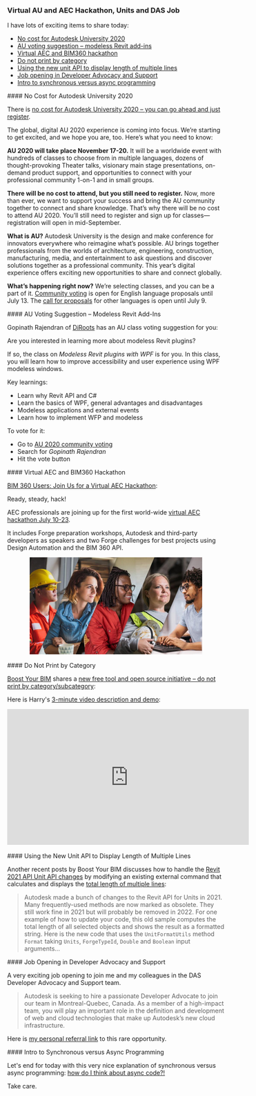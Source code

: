 <head>
<meta http-equiv="Content-Type" content="text/html; charset=utf-8">
<link rel="stylesheet" type="text/css" href="bc.css">
<script src="https://cdn.rawgit.com/google/code-prettify/master/loader/run_prettify.js" type="text/javascript"></script>
</head>

<!---

- [BIM 360 Users: Join Us for a Virtual AEC Hackathon](https://constructionblog.autodesk.com/aec-hackathon)

- job opening
  https://autodesk.wd1.myworkdayjobs.com/Ext/job/Montreal-QC-CAN/Developer-Tech-Consultant---Construction-API_20WD41507-1, Anne-Emmanuelle Coudiere

- ‪No cost for Autodesk University 2020 - just register. ‬
  https://www.autodesk.com/autodesk-university/blog/Announcing-AU-2020-Dates-and-Pricing-2020

- Gopinath Rajendran of [DiRoots](https://diroots.com) has a voting suggestion for you:

- very nice explanation of synchronous versus async programming:
  [How Do I Think About Async Code?!](https://devblogs.microsoft.com/visualstudio/how-do-i-think-about-async-code/)

twitter:

No cost for Autodesk University 2020, voting suggestion for modeless add-ins, AEC and BIM360 hackathon and job opening in my team with the #RevitAPI @AutodeskForge @AutodeskRevit #bim #DynamoBim #ForgeDevCon https://bit.ly/auaecbim360hackathon

Lots of exciting items to share
&ndash; No cost for Autodesk University 2020
&ndash; AU voting suggestion &ndash; Modeless Revit add-ins
&ndash; Virtual AEC and BIM360 hackathon
&ndash; Do not print by category
&ndash; Using the new unit API to display length of multiple lines
&ndash; Job opening in Developer Advocacy and Support
&ndash; Intro to synchronous versus async programming...

linkedin:


#bim #DynamoBim #ForgeDevCon #Revit #API #IFC #SDK #AI #VisualStudio #Autodesk #AEC #adsk

the [Revit API discussion forum](http://forums.autodesk.com/t5/revit-api-forum/bd-p/160) thread

<center>
<img src="img/" alt="" title="" width="600"/>
<p style="font-size: 80%; font-style:italic"></p>
</center>

-->

### Virtual AU and AEC Hackathon, Units and DAS Job

I have lots of exciting items to share today:

- [No cost for Autodesk University 2020](#2)
- [AU voting suggestion &ndash; modeless Revit add-ins](#3)
- [Virtual AEC and BIM360 hackathon](#4)
- [Do not print by category](#5)
- [Using the new unit API to display length of multiple lines](#6)
- [Job opening in Developer Advocacy and Support](#7)
- [Intro to synchronous versus async programming](#8)


####<a name="2"></a> No Cost for Autodesk University 2020

There is [no cost for Autodesk University 2020 &ndash; you can go ahead and just register](https://www.autodesk.com/autodesk-university/blog/Announcing-AU-2020-Dates-and-Pricing-2020).

The global, digital AU 2020 experience is coming into focus.
We’re starting to get excited, and we hope you are, too.
Here’s what you need to know:

<b>AU 2020 will take place November 17-20.</b>
It will be a worldwide event with hundreds of classes to choose from in multiple languages, dozens of thought-provoking Theater talks, visionary main stage presentations, on-demand product support, and opportunities to connect with your professional community 1-on-1 and in small groups.

<b>There will be no cost to attend, but you still need to register.</b>
Now, more than ever, we want to support your success and bring the AU community together to connect and share knowledge.
That’s why there will be no cost to attend AU 2020.
You’ll still need to register and sign up for classes—registration will open in mid-September.

<b>What is AU?</b> Autodesk University is the design and make conference for innovators everywhere who reimagine what’s possible.
AU brings together professionals from the worlds of architecture, engineering, construction, manufacturing, media, and entertainment to ask questions and discover solutions together as a professional community.
This year’s digital experience offers exciting new opportunities to share and connect globally.

<b>What’s happening right now?</b> We’re selecting classes, and you can be a part of it.
[Community voting](https://www.autodesk.com/autodesk-university/conference/call-for-proposals/voting) is open for English language proposals until July 13.
The [call for proposals](https://www.autodesk.com/autodesk-university/conference/call-for-proposals) for other languages is open until July 9.  

####<a name="3"></a> AU Voting Suggestion &ndash; Modeless Revit Add-Ins

Gopinath Rajendran of [DiRoots](https://diroots.com) has an AU class voting suggestion for you:

Are you interested in learning more about modeless Revit plugins?

If so, the class on *Modeless Revit plugins with WPF* is for you.
In this class, you will learn how to improve accessibility and user experience using WPF modeless windows.

Key learnings:

- Learn why Revit API and C#
- Learn the basics of WPF, general advantages and disadvantages
- Modeless applications and external events
- Learn how to implement WFP and modeless

To vote for it:

- Go to [AU 2020 community voting](https://www.autodesk.com/autodesk-university/conference/call-for-proposals/voting)
- Search for *Gopinath Rajendran*
- Hit the vote button


####<a name="4"></a> Virtual AEC and BIM360 Hackathon

[BIM 360 Users: Join Us for a Virtual AEC Hackathon](https://constructionblog.autodesk.com/aec-hackathon):

Ready, steady, hack!

AEC professionals are joining up for the first world-wide [virtual AEC hackathon July 10-23](https://constructionblog.autodesk.com/aec-hackathon).

It includes Forge preparation workshops, Autodesk and third-party developers as speakers and two Forge challenges for best projects using Design Automation and the BIM 360 API.

<!--
Linkedin: https://www.linkedin.com/posts/autodesk-bim-360_bim-360-users-join-us-for-a-virtual-aec-activity-6685969052873187328-Ph9D
Twitter: https://twitter.com/BIM360/status/1280203161165332480?s=19
-->

<center>
<img src="img/aec_bim360_hackathon_2020-07.jpg" alt="Virtual AEC and BIM360 Hackathon" title="Virtual AEC and BIM360 Hackathon" width="400"/> <!-- 861 -->
</center>

####<a name="5"></a> Do Not Print by Category

[Boost Your BIM](https://boostyourbim.wordpress.com) shares
a [new free tool and open source initiative &ndash; do not print by category/subcategory](https://boostyourbim.wordpress.com/2020/07/06/new-free-tool-do-not-print-by-category-subcategory):

Here is Harry's [3-minute video description and demo](https://youtu.be/Ehas54IxCNo):

<center>
<iframe width="560" height="315" src="https://www.youtube.com/embed/Ehas54IxCNo" frameborder="0" allow="accelerometer; autoplay; encrypted-media; gyroscope; picture-in-picture" allowfullscreen></iframe>
</center>

####<a name="6"></a> Using the New Unit API to Display Length of Multiple Lines

Another recent posts by Boost Your BIM discusses how to handle
the [Revit 2021 API Unit API changes](https://boostyourbim.wordpress.com/2020/06/10/2021-changes-units)
by modifying an existing external command that calculates and displays 
the [total length of multiple lines](https://boostyourbim.wordpress.com/2016/06/21/total-length-of-multiple-lines):

> Autodesk made a bunch of changes to the Revit API for Units in 2021.
  Many frequently-used methods are now marked as obsolete.
  They still work fine in 2021 but will probably be removed in 2022.
  For one example of how to update your code, this old sample computes the total length of all selected objects and shows the result as a formatted string.
  Here is the new code that uses the `UnitFormatUtils` method `Format` taking `Units`, `ForgeTypeId`, `Double` and `Boolean` input arguments...

####<a name="7"></a> Job Opening in Developer Advocacy and Support

A very exciting job opening to join me and my colleagues in the DAS Developer Advocacy and Support team.

> Autodesk is seeking to hire a passionate Developer Advocate to join our team in Montreal-Quebec, Canada. As a member of a high-impact team, you will play an important role in the definition and development of web and cloud technologies that make up Autodesk’s new cloud infrastructure.

Here is [my personal referral link](https://rolp.co/c0hMi) to this rare opportunity.

####<a name="8"></a> Intro to Synchronous versus Async Programming

Let's end for today with this very nice explanation of synchronous versus async programming:
[how do I think about async code?!](https://devblogs.microsoft.com/visualstudio/how-do-i-think-about-async-code)

Take care.
